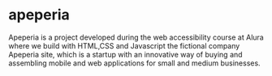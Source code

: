 # apeperia
Apeperia is a project developed during the web accessibility course at Alura where we build with HTML,CSS and Javascript the fictional company Apeperia site, which is a startup with an innovative way of buying and assembling mobile and web applications for small and medium businesses.
